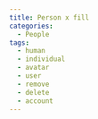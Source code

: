 ```yaml
---
title: Person x fill
categories:
  - People
tags:
  - human
  - individual
  - avatar
  - user
  - remove
  - delete
  - account
---
```

